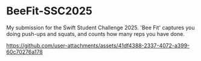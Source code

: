 # BeeFit-SSC2025
My submission for the Swift Student Challenge 2025. 'Bee Fit' captures you doing push-ups and squats, and counts how many reps you have done.

https://github.com/user-attachments/assets/41df4388-2337-4072-a399-60c70276a178

